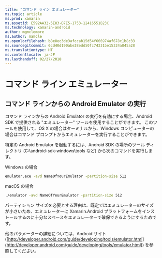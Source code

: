 ```yaml
---
title: "コマンド ライン エミュレーター"
ms.topic: article
ms.prod: xamarin
ms.assetid: E592AA32-5E83-B7E5-1753-12416551B23C
ms.technology: xamarin-android
author: mgmclemore
ms.author: mamcle
ms.openlocfilehash: b8e8ec3de3afccab15d54f666974af678c1b8c33
ms.sourcegitcommit: 6cd40d190abe38edd50fc74331be15324a845a28
ms.translationtype: HT
ms.contentlocale: ja-JP
ms.lasthandoff: 02/27/2018
---
```

# <a name="command-line-emulator"></a>コマンド ライン エミュレーター


## <a name="running-the-android-emulator-from-the-command-line"></a>コマンド ラインからの Android Emulator の実行

コマンド ラインからの Android Emulator の実行を有効にする場合、Android SDK で提供される "エミュレーター" ツールを使用することができます。 このツールを使用して、OS X の場合はターミナルから、Windows コンピューターの場合はコマンド プロンプトからエミュレーターを実行することができます。

特定の Android Emulator を起動するには、Android SDK の場所のツール ディレクトリ (C:\android-sdk-windows\tools など) から次のコマンドを実行します。

Windows の場合

```cmd
emulator.exe -avd NameOfYourEmulator -partition-size 512
```

macOS の場合

```bash
./emulator -avd NameOfYourEmulator -partition-size 512
```

パーティション サイズを必要とする理由は、既定ではエミュレーターのサイズが小さいため、エミュレーターに Xamarin.Android プラットフォームをインストールするのに十分なスペースをエミュレーターで確保できるようにするためです。

他のパラメーターの詳細については、Android サイト ([http://developer.android.com/guide/developing/tools/emulator.html](http://developer.android.com/guide/developing/tools/emulator.html)) を参照してください。
